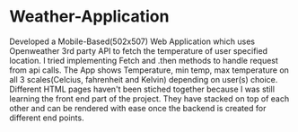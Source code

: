 # Weather-Application
 Developed a Mobile-Based(502x507) Web Application which uses Openweather 3rd party API to fetch the temperature of user specified location. I tried implementing Fetch and .then methods to handle request from api calls.  The App shows Temperature, min temp, max temperature on all 3 scales(Celcius, fahrenheit and Kelvin) depending on user(s) choice.
Different HTML pages haven't been stiched together because I was still learning the front end part of the project. They have stacked on top of each other and can be rendered with ease once the backend is created for different end points.  
 
